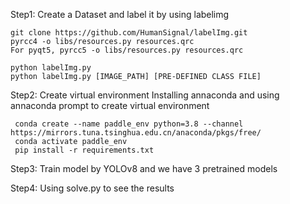 
Step1: Create a Dataset and label it by using labelimg

    git clone https://github.com/HumanSignal/labelImg.git
    pyrcc4 -o libs/resources.py resources.qrc
    For pyqt5, pyrcc5 -o libs/resources.py resources.qrc
  
    python labelImg.py
    python labelImg.py [IMAGE_PATH] [PRE-DEFINED CLASS FILE]

Step2: Create virtual environment
  Installing annaconda and using annaconda prompt to create virtual environment
  
     conda create --name paddle_env python=3.8 --channel https://mirrors.tuna.tsinghua.edu.cn/anaconda/pkgs/free/
     conda activate paddle_env
     pip install -r requirements.txt

Step3: Train model by YOLOv8 and we have 3 pretrained models

Step4: Using solve.py to see the results
